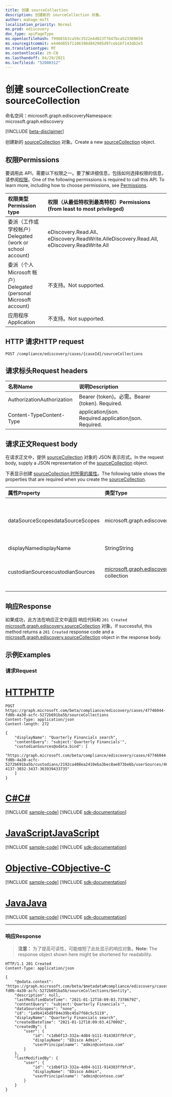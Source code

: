 ```yaml
---
title: 创建 sourceCollection
description: 创建新的 sourceCollection 对象。
author: mahage-msft
localization_priority: Normal
ms.prod: ediscovery
doc_type: apiPageType
ms.openlocfilehash: 799601b3ca59c3522e4d023f7647bca523369659
ms.sourcegitcommit: e440d855f1106390d842905d97ceb16f143db2e5
ms.translationtype: MT
ms.contentlocale: zh-CN
ms.lasthandoff: 04/29/2021
ms.locfileid: "52080312"
---
```

# <a name="create-sourcecollection"></a><span data-ttu-id="d7e3b-103">创建 sourceCollection</span><span class="sxs-lookup"><span data-stu-id="d7e3b-103">Create sourceCollection</span></span>

<span data-ttu-id="d7e3b-104">命名空间：microsoft.graph.ediscovery</span><span class="sxs-lookup"><span data-stu-id="d7e3b-104">Namespace: microsoft.graph.ediscovery</span></span>

[!INCLUDE [beta-disclaimer](../../includes/beta-disclaimer.md)]

<span data-ttu-id="d7e3b-105">创建新的 [sourceCollection](../resources/ediscovery-sourcecollection.md) 对象。</span><span class="sxs-lookup"><span data-stu-id="d7e3b-105">Create a new [sourceCollection](../resources/ediscovery-sourcecollection.md) object.</span></span>

## <a name="permissions"></a><span data-ttu-id="d7e3b-106">权限</span><span class="sxs-lookup"><span data-stu-id="d7e3b-106">Permissions</span></span>

<span data-ttu-id="d7e3b-p101">要调用此 API，需要以下权限之一。要了解详细信息，包括如何选择权限的信息，请参阅[权限](/graph/permissions-reference)。</span><span class="sxs-lookup"><span data-stu-id="d7e3b-p101">One of the following permissions is required to call this API. To learn more, including how to choose permissions, see [Permissions](/graph/permissions-reference).</span></span>

|<span data-ttu-id="d7e3b-109">权限类型</span><span class="sxs-lookup"><span data-stu-id="d7e3b-109">Permission type</span></span>|<span data-ttu-id="d7e3b-110">权限（从最低特权到最高特权）</span><span class="sxs-lookup"><span data-stu-id="d7e3b-110">Permissions (from least to most privileged)</span></span>|
|:---|:---|
|<span data-ttu-id="d7e3b-111">委派（工作或学校帐户）</span><span class="sxs-lookup"><span data-stu-id="d7e3b-111">Delegated (work or school account)</span></span>|<span data-ttu-id="d7e3b-112">eDiscovery.Read.All、eDiscovery.ReadWrite.All</span><span class="sxs-lookup"><span data-stu-id="d7e3b-112">eDiscovery.Read.All, eDiscovery.ReadWrite.All</span></span>|
|<span data-ttu-id="d7e3b-113">委派（个人 Microsoft 帐户）</span><span class="sxs-lookup"><span data-stu-id="d7e3b-113">Delegated (personal Microsoft account)</span></span>|<span data-ttu-id="d7e3b-114">不支持。</span><span class="sxs-lookup"><span data-stu-id="d7e3b-114">Not supported.</span></span>|
|<span data-ttu-id="d7e3b-115">应用程序</span><span class="sxs-lookup"><span data-stu-id="d7e3b-115">Application</span></span>|<span data-ttu-id="d7e3b-116">不支持。</span><span class="sxs-lookup"><span data-stu-id="d7e3b-116">Not supported.</span></span>|

## <a name="http-request"></a><span data-ttu-id="d7e3b-117">HTTP 请求</span><span class="sxs-lookup"><span data-stu-id="d7e3b-117">HTTP request</span></span>

<!-- {
  "blockType": "ignored"
}
-->

``` http
POST /compliance/ediscovery/cases/{caseId}/sourceCollections
```

## <a name="request-headers"></a><span data-ttu-id="d7e3b-118">请求标头</span><span class="sxs-lookup"><span data-stu-id="d7e3b-118">Request headers</span></span>

|<span data-ttu-id="d7e3b-119">名称</span><span class="sxs-lookup"><span data-stu-id="d7e3b-119">Name</span></span>|<span data-ttu-id="d7e3b-120">说明</span><span class="sxs-lookup"><span data-stu-id="d7e3b-120">Description</span></span>|
|:---|:---|
|<span data-ttu-id="d7e3b-121">Authorization</span><span class="sxs-lookup"><span data-stu-id="d7e3b-121">Authorization</span></span>|<span data-ttu-id="d7e3b-p102">Bearer {token}。必需。</span><span class="sxs-lookup"><span data-stu-id="d7e3b-p102">Bearer {token}. Required.</span></span>|
|<span data-ttu-id="d7e3b-124">Content-Type</span><span class="sxs-lookup"><span data-stu-id="d7e3b-124">Content-Type</span></span>|<span data-ttu-id="d7e3b-p103">application/json. Required.</span><span class="sxs-lookup"><span data-stu-id="d7e3b-p103">application/json. Required.</span></span>|

## <a name="request-body"></a><span data-ttu-id="d7e3b-127">请求正文</span><span class="sxs-lookup"><span data-stu-id="d7e3b-127">Request body</span></span>

<span data-ttu-id="d7e3b-128">在请求正文中，提供 [sourceCollection](../resources/ediscovery-sourcecollection.md) 对象的 JSON 表示形式。</span><span class="sxs-lookup"><span data-stu-id="d7e3b-128">In the request body, supply a JSON representation of the [sourceCollection](../resources/ediscovery-sourcecollection.md) object.</span></span>

<span data-ttu-id="d7e3b-129">下表显示创建 [sourceCollection 时所需的属性](../resources/ediscovery-sourcecollection.md)。</span><span class="sxs-lookup"><span data-stu-id="d7e3b-129">The following table shows the properties that are required when you create the [sourceCollection](../resources/ediscovery-sourcecollection.md).</span></span>

|<span data-ttu-id="d7e3b-130">属性</span><span class="sxs-lookup"><span data-stu-id="d7e3b-130">Property</span></span>|<span data-ttu-id="d7e3b-131">类型</span><span class="sxs-lookup"><span data-stu-id="d7e3b-131">Type</span></span>|<span data-ttu-id="d7e3b-132">说明</span><span class="sxs-lookup"><span data-stu-id="d7e3b-132">Description</span></span>|
|:---|:---|:---|
|<span data-ttu-id="d7e3b-133">dataSourceScopes</span><span class="sxs-lookup"><span data-stu-id="d7e3b-133">dataSourceScopes</span></span>|<span data-ttu-id="d7e3b-134">microsoft.graph.ediscovery.dataSourceScopes</span><span class="sxs-lookup"><span data-stu-id="d7e3b-134">microsoft.graph.ediscovery.dataSourceScopes</span></span>|<span data-ttu-id="d7e3b-135">指定此参数时，集合将跨越整个工作负荷的服务。</span><span class="sxs-lookup"><span data-stu-id="d7e3b-135">When specified, the collection will span across a service for an entire workload.</span></span> <span data-ttu-id="d7e3b-136">可能的值是 `none` `allTenantMailboxes` `allTenantSites` ：、、、、。 `allCaseCustodians` `allCaseNoncustodialDataSources`</span><span class="sxs-lookup"><span data-stu-id="d7e3b-136">Possible values are: `none`,`allTenantMailboxes`,`allTenantSites`,`allCaseCustodians`,`allCaseNoncustodialDataSources`.</span></span> <span data-ttu-id="d7e3b-137">**注意：** 创建源集合时，需要一个保管人或指定 dataSourceScope。</span><span class="sxs-lookup"><span data-stu-id="d7e3b-137">**Note:** Either one custodian or specifying dataSourceScope is required when creating a source collection.</span></span>|
|<span data-ttu-id="d7e3b-138">displayName</span><span class="sxs-lookup"><span data-stu-id="d7e3b-138">displayName</span></span>|<span data-ttu-id="d7e3b-139">String</span><span class="sxs-lookup"><span data-stu-id="d7e3b-139">String</span></span>|<span data-ttu-id="d7e3b-140">**sourceCollection 显示名称**</span><span class="sxs-lookup"><span data-stu-id="d7e3b-140">The display name of the **sourceCollection**</span></span>|
|<span data-ttu-id="d7e3b-141">custodianSources</span><span class="sxs-lookup"><span data-stu-id="d7e3b-141">custodianSources</span></span>|<span data-ttu-id="d7e3b-142">[microsoft.graph.ediscovery.dataSource](../resources/ediscovery-datasource.md) 集合</span><span class="sxs-lookup"><span data-stu-id="d7e3b-142">[microsoft.graph.ediscovery.dataSource](../resources/ediscovery-datasource.md) collection</span></span>|<span data-ttu-id="d7e3b-143">要包含在此搜索中的保管人源。</span><span class="sxs-lookup"><span data-stu-id="d7e3b-143">The custodian sources to include in this search.</span></span> <span data-ttu-id="d7e3b-144">你可以从保管人[siteSources、unifiedGroupSources](../api/ediscovery-custodian-list-sitesources.md)或[userSources](../api/ediscovery-custodian-list-usersources.md)获取 URL 以及源的 ID。 [](../api/ediscovery-custodian-list-unifiedgroupsources.md)</span><span class="sxs-lookup"><span data-stu-id="d7e3b-144">You can get the URL from from custodian [siteSources](../api/ediscovery-custodian-list-sitesources.md), [unifiedGroupSources](../api/ediscovery-custodian-list-unifiedgroupsources.md), or [userSources](../api/ediscovery-custodian-list-usersources.md) plus the ID of the source.</span></span> <span data-ttu-id="d7e3b-145">**注意：** 创建源集合时，需要一个保管人或指定租户源。</span><span class="sxs-lookup"><span data-stu-id="d7e3b-145">**Note:** Either one custodian or specifying tenant source is required when creating a source collection.</span></span> |

## <a name="response"></a><span data-ttu-id="d7e3b-146">响应</span><span class="sxs-lookup"><span data-stu-id="d7e3b-146">Response</span></span>

<span data-ttu-id="d7e3b-147">如果成功，此方法在响应正文中返回 响应代码和 `201 Created` [microsoft.graph.ediscovery.sourceCollection](../resources/ediscovery-sourcecollection.md) 对象。</span><span class="sxs-lookup"><span data-stu-id="d7e3b-147">If successful, this method returns a `201 Created` response code and a [microsoft.graph.ediscovery.sourceCollection](../resources/ediscovery-sourcecollection.md) object in the response body.</span></span>

## <a name="examples"></a><span data-ttu-id="d7e3b-148">示例</span><span class="sxs-lookup"><span data-stu-id="d7e3b-148">Examples</span></span>

### <a name="request"></a><span data-ttu-id="d7e3b-149">请求</span><span class="sxs-lookup"><span data-stu-id="d7e3b-149">Request</span></span>


# <a name="http"></a>[<span data-ttu-id="d7e3b-150">HTTP</span><span class="sxs-lookup"><span data-stu-id="d7e3b-150">HTTP</span></span>](#tab/http)
<!-- {
  "blockType": "request",
  "name": "create_sourcecollection_from_"
}
-->

``` http
POST https://graph.microsoft.com/beta/compliance/ediscovery/cases/47746044-fd0b-4a30-acfc-5272b691ba5b/sourceCollections
Content-Type: application/json
Content-length: 272

{
    "displayName": "Quarterly Financials search",
    "contentQuery": "subject:'Quarterly Financials'",
    "custodianSources@odata.bind": [
        "https://graph.microsoft.com/beta/compliance/ediscovery/cases/47746044-fd0b-4a30-acfc-5272b691ba5b/custodians/2192ca408ea2410eba3bec8ae873be6b/userSources/46384443-4137-3032-3437-363939433735"
    ]
}
```
# <a name="c"></a>[<span data-ttu-id="d7e3b-151">C#</span><span class="sxs-lookup"><span data-stu-id="d7e3b-151">C#</span></span>](#tab/csharp)
[!INCLUDE [sample-code](../includes/snippets/csharp/create-sourcecollection-from--csharp-snippets.md)]
[!INCLUDE [sdk-documentation](../includes/snippets/snippets-sdk-documentation-link.md)]

# <a name="javascript"></a>[<span data-ttu-id="d7e3b-152">JavaScript</span><span class="sxs-lookup"><span data-stu-id="d7e3b-152">JavaScript</span></span>](#tab/javascript)
[!INCLUDE [sample-code](../includes/snippets/javascript/create-sourcecollection-from--javascript-snippets.md)]
[!INCLUDE [sdk-documentation](../includes/snippets/snippets-sdk-documentation-link.md)]

# <a name="objective-c"></a>[<span data-ttu-id="d7e3b-153">Objective-C</span><span class="sxs-lookup"><span data-stu-id="d7e3b-153">Objective-C</span></span>](#tab/objc)
[!INCLUDE [sample-code](../includes/snippets/objc/create-sourcecollection-from--objc-snippets.md)]
[!INCLUDE [sdk-documentation](../includes/snippets/snippets-sdk-documentation-link.md)]

# <a name="java"></a>[<span data-ttu-id="d7e3b-154">Java</span><span class="sxs-lookup"><span data-stu-id="d7e3b-154">Java</span></span>](#tab/java)
[!INCLUDE [sample-code](../includes/snippets/java/create-sourcecollection-from--java-snippets.md)]
[!INCLUDE [sdk-documentation](../includes/snippets/snippets-sdk-documentation-link.md)]

---


### <a name="response"></a><span data-ttu-id="d7e3b-155">响应</span><span class="sxs-lookup"><span data-stu-id="d7e3b-155">Response</span></span>

> <span data-ttu-id="d7e3b-156">**注意：** 为了提高可读性，可能缩短了此处显示的响应对象。</span><span class="sxs-lookup"><span data-stu-id="d7e3b-156">**Note:** The response object shown here might be shortened for readability.</span></span>
<!-- {
  "blockType": "response",
  "truncated": true,
  "@odata.type": "microsoft.graph.ediscovery.sourceCollection"
}
-->

``` http
HTTP/1.1 201 Created
Content-Type: application/json

{
    "@odata.context": "https://graph.microsoft.com/beta/$metadata#compliance/ediscovery/cases/47746044-fd0b-4a30-acfc-5272b691ba5b/sourceCollections/$entity",
    "description": null,
    "lastModifiedDateTime": "2021-01-12T18:09:03.7378679Z",
    "contentQuery": "subject:'Quarterly Financials'",
    "dataSourceScopes": "none",
    "id": "1a9b4145d8f84e39bc45a7f68c5c5119",
    "displayName": "Quarterly Financials search",
    "createdDateTime": "2021-01-12T18:09:03.417009Z",
    "createdBy": {
        "user": {
            "id": "c1db6f13-332a-4d84-b111-914383ff9fc9",
            "displayName": "EDisco Admin",
            "userPrincipalname": "admin@contoso.com"
        }
    },
    "lastModifiedBy": {
        "user": {
            "id": "c1db6f13-332a-4d84-b111-914383ff9fc9",
            "displayName": "EDisco Admin",
            "userPrincipalname": "admin@contoso.com"
        }
    }
}
```
